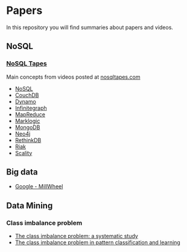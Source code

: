 # Papers

In this repository you will find summaries about papers and videos.

## NoSQL

### [NoSQL Tapes](http://nosqltapes.com/)
Main concepts from videos posted at [nosqltapes.com](http://nosqltapes.com/)

- [NoSQL](https://github.com/jmrozanec/papers/blob/master/nosql.md)
- [CouchDB](https://github.com/jmrozanec/papers/blob/master/couchdb.md)
- [Dynamo](https://github.com/jmrozanec/papers/blob/master/dynamo.md)
- [Infinitegraph](https://github.com/jmrozanec/papers/blob/master/infinitegraph.md)
- [MapReduce](https://github.com/jmrozanec/papers/blob/master/map-reduce.md)
- [Marklogic](https://github.com/jmrozanec/papers/blob/master/marklogic.md)
- [MongoDB](https://github.com/jmrozanec/papers/blob/master/mongo.md)
- [Neo4j](https://github.com/jmrozanec/papers/blob/master/neo4j.md)
- [RethinkDB](https://github.com/jmrozanec/papers/blob/master/rethinkdb.md)
- [Riak](https://github.com/jmrozanec/papers/blob/master/riak.md)
- [Scality](https://github.com/jmrozanec/papers/blob/master/scality.md)

## Big data

- [Google - MillWheel](https://github.com/jmrozanec/papers/blob/master/millwheel.md)

## Data Mining

### Class imbalance problem

- [The class imbalance problem: a systematic study](https://github.com/jmrozanec/papers/blob/master/class_imbalance_problem/a_systematic_study.md)
- [The class imbalance problem in pattern classification and learning](https://github.com/jmrozanec/papers/blob/master/class_imbalance_problem/in_pattern_classification_learning.md)

